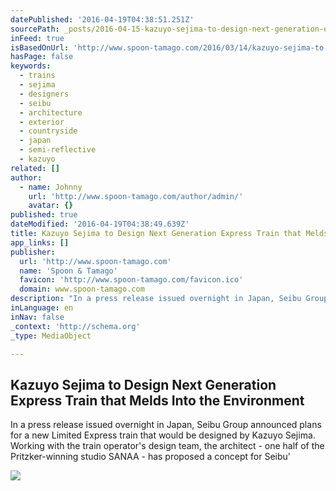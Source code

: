 ```yaml
---
datePublished: '2016-04-19T04:38:51.251Z'
sourcePath: _posts/2016-04-15-kazuyo-sejima-to-design-next-generation-express-train-that-m.md
inFeed: true
isBasedOnUrl: 'http://www.spoon-tamago.com/2016/03/14/kazuyo-sejima-to-design-next-generation-bullet-train-that-melds-into-the-environment/'
hasPage: false
keywords:
  - trains
  - sejima
  - designers
  - seibu
  - architecture
  - exterior
  - countryside
  - japan
  - semi-reflective
  - kazuyo
related: []
author:
  - name: Johnny
    url: 'http://www.spoon-tamago.com/author/admin/'
    avatar: {}
published: true
dateModified: '2016-04-19T04:38:49.639Z'
title: Kazuyo Sejima to Design Next Generation Express Train that Melds Into the Environment
app_links: []
publisher:
  url: 'http://www.spoon-tamago.com'
  name: 'Spoon & Tamago'
  favicon: 'http://www.spoon-tamago.com/favicon.ico'
  domain: www.spoon-tamago.com
description: "In a press release issued overnight in Japan, Seibu Group announced plans for a new Limited Express train that would be designed by Kazuyo Sejima. Working with the train operator's design team, the architect - one half of the Pritzker-winning studio SANAA - has proposed a concept for Seibu'"
inLanguage: en
inNav: false
_context: 'http://schema.org'
_type: MediaObject

---
```

<article style=""><h1>Kazuyo Sejima to Design Next Generation Express Train that Melds Into the Environment</h1><p>In a press release issued overnight in Japan, Seibu Group announced plans for a new Limited Express train that would be designed by Kazuyo Sejima. Working with the train operator's design team, the architect - one half of the Pritzker-winning studio SANAA - has proposed a concept for Seibu'</p><img src="http://www.spoon-tamago.com/wp-content/uploads/2016/03/kazuyo-sejima-seibu-train.jpg" /></article>